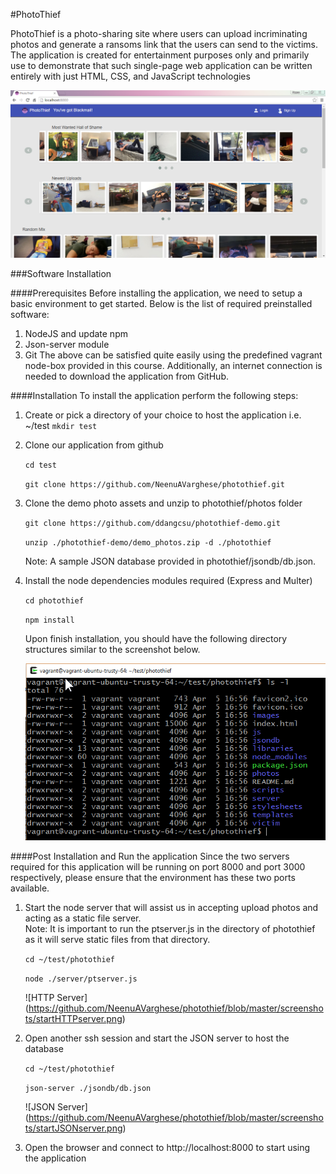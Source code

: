 #PhotoThief 

PhotoThief is a photo-sharing site where users can upload incriminating photos and generate a ransoms link that the users can send to the victims.  The application is created for entertainment purposes only and primarily use to demonstrate that such single-page web application can be written entirely with just HTML, CSS, and JavaScript technologies

![Main Screen](https://github.com/NeenuAVarghese/photothief/blob/master/screenshots/MainScreen.png)



###Software Installation

####Prerequisites
Before installing the application, we need to setup a basic environment to get started.  Below is the list of required preinstalled 
software:

1. NodeJS and update npm
2. Json-server module 
3. Git
The above can be satisfied quite easily using the predefined vagrant node-box provided in this course.  Additionally, an internet connection is needed to download the application from GitHub.

####Installation
To install the application perform the following steps:

1. Create or pick a directory of your choice to host the application  i.e. ~/test
`mkdir test`

2. Clone our application from github
    
    `cd test`

    `git clone https://github.com/NeenuAVarghese/photothief.git`

3. Clone the demo photo assets and unzip to photothief/photos folder
    
    `git clone https://github.com/ddangcsu/photothief-demo.git`

    `unzip ./photothief-demo/demo_photos.zip -d ./photothief`

    Note:  A sample JSON database provided in photothief/jsondb/db.json.

4. Install the node dependencies modules required (Express and Multer)
	  
    `cd photothief`

    `npm install`

    Upon finish installation, you should have the following directory structures similar to the screenshot below.

    ![Directory Structure](https://github.com/NeenuAVarghese/photothief/blob/master/screenshots/Directorystructure.png)

####Post Installation and Run the application
Since the two servers required for this application will be running on port 8000 and port 3000 respectively, please ensure that the environment has these two ports available.

1. Start the node server that will assist us in accepting upload photos and acting as a static file server.  
Note:  It is important to run the ptserver.js in the directory of photothief as it will serve static files from that directory.
    
    `cd ~/test/photothief`

    `node ./server/ptserver.js`
 
    ![HTTP Server] (https://github.com/NeenuAVarghese/photothief/blob/master/screenshots/startHTTPserver.png)

2. Open another ssh session and start the JSON server to host the database
	  
	  `cd ~/test/photothief`
	  
	  `json-server ./jsondb/db.json`

    ![JSON Server] (https://github.com/NeenuAVarghese/photothief/blob/master/screenshots/startJSONserver.png)

3. Open the browser and connect to http://localhost:8000 to start using the application
